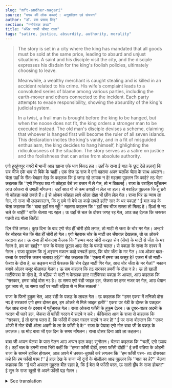 ```yaml
---
slug: "mft-andher-nagari"
source: "मगध की लोक कथाएं : अनुशाीलन एवं संचयन"
author: "डॉ. राम प्रसाद सिंह"
section: "मनोरंजक कथा"
title: "अँधेर नगरी चौपट राजा"
tags: "satire, justice, absurdity, authority, morality"
---
```

<blockquote>
The story is set in a city where the king has mandated that all goods must be sold at the same price, leading to absurd and unjust situations. A saint and his disciple visit the city, and the disciple expresses his disdain for the king's foolish policies, ultimately choosing to leave. 

Meanwhile, a wealthy merchant is caught stealing and is killed in an accident related to his crime. His wife's complaint leads to a convoluted series of blame among various parties, including the earth-mover and others connected to the incident. Each party attempts to evade responsibility, showing the absurdity of the king's judicial system.

In a twist, a frail man is brought before the king to be hanged, but when the noose does not fit, the king orders a stronger man to be executed instead. The old man's disciple devises a scheme, claiming that whoever is hanged first will become the ruler of all seven islands. This declaration incites the king's vanity, and in a fit of misguided enthusiasm, the king decides to hang himself, highlighting the ridiculousness of the situation. The story serves as a satire on justice and the foolishness that can arise from absolute authority.
</blockquote>

एगो हुरहुंगपुर नगरी में भाजी आउ खाजा एके भाव बिकऽ हल। उहाँ के राजा ई बात के छूट देले हलन] कि सब चीज एके भाव से बिके के चाहीं। एक रोज ऊ राज में एगो महतमा अपन चलाँक चेला के साथ अयलन। चेला उहाँ के रीत-बेबहार देख के कहलक कि ई जगह रहे लायक न हे! महतमा पूछलन कि काहे? तऽ चेला कहलक कि ''एगो गिरहथ छव गो कोहड़ा बेचे ला बजार में ले गेल, तो न बिकलई। राजा के बराहिल पहुँचलन आउ ओकरा से उगाही माँगलन। उहाँ सात गो से कम उगाही न लेल जा हल। से बराहिल पूछलक कि तू छवे गो कोहड़ा काहे लवले हैं। ई से ओकर कोहड़ा लावे ओला दोहा भी छीन लेल गेल। राजा भिर ऊ न्याय ला गेल, तो राजा भी ललकारलन, कि तू छवे गो बेचे ला काहे लवले हलें? सार के धर पकड़!'' ई बात कह के चेला कहलक कि ''बाबा इहाँ मत रहूँ!'' महतमा कहलन कि ''इहाँ सब चीज सस्ता तो मिलऽ हे। हिआं से नऽ चले के चाहीं!'' बाकि चेलवा नऽ रहल। ऊ उहाँ से चल के दोसर जगह रह गेल, आउ कह देलक कि जरूरत पड़तो तऽ बोला लिहॅऽ! 

दिन बीते लगल। कुछ दिना के बाद एगो सेठ हीं चोरी होवे लगल, तो माटी से जता के चोर मर गेल। अन्हारे बेर सोहरत भेल कि सेठ हीं चोरी हो गेल। एगो मेहरारू चोर के माटी तर चँपायल देखलक, तो ऊ ओकरे मरदाना हल। ऊ राजा हीं मोकदमा कैलक कि ''हम्मर मरद चोरी करइत सेन (सेंध) के माटी से जँता के मर गेलन हे, हम का खाईं?'’ राज के पेयादा छूटल आउ सेठ के पकड़े चलल। से पकड़ा के राजा के दरबर में गेलन। राजा पूछलन कि तूं अइसन मकान काहे बनवलें हलऽ, कि चोर जँता के मर गेल। अब ओकर बाल-बच्चा के परवरिस कउन चलावऽ हई?'’ सेठ कहलक कि ''एकरा में हमरा का कसूर हे? एकरा में तो माटी-फेरवा के दोस हे, ऊ कइसन माटी फेरलक कि सेन देइत माटी गिर गेल, आउ चोर जँता के मर गेल!'' मकान बनावे ओलन मजूर बोलावल गेलन। ऊ सब कहलन कि तऽ सरकार हमनी के दोस न हे। ऊ तो खाली माटीफेरवा के दोस हे, जे बढ़िया से माटी न फेरलक हल! माटीफेरवा पकड़ा के आयल, आउ कहलक कि ''सरकार, हमरा कोई दोस नऽ हे। ऊ समय एगो रंडी जाइत हल, जेकरा पर हमर नजर पर गेल, आउ धेयान टूट जाय से, ऊ समय उहाँ पर माटी बढ़िया से न मिल सकल!''

राजा के फिनो हुकुम भेल, आउ रंडी के पकड़ के लावल गेल। ऊ कहलक कि ''हमर एकरा में तनिको दोस नऽ हे सरकार! एगो हमर दोस्त हल, हम ओकरे से मिले जाइत हली!'' एकरा पर रंडी के दोस्त के पकड़ल गेल आउ राजा के दरबार में पहुँचावल गेल। राजा ओकरा फाँसी के हुकुम देलन। ऊ दूबर-पातर अदमी के गरदन भी पतरे हल, जेकरा से फाँसी गरदन में सटबे न करे। फँसियारा आन के राजा से कहलक कि ''सरकार, ई तो एतना पतरा हे, कि फाँसी में एकर गरदन सटबे न कर हे!'' ई पर राजा बोललन कि ''एकर ओजी में मोट घेंची ओला अदमी के ला के फाँसी दे दे!'' राजा के पेयादा एगो मोट बाबा जी के पकड़ के लवलक। ऊ मोट बाबा जी एक दिन के समय माँगलन। राजा दोसर दिना आवे ला कहलन। 

बाबा जी अप्पन चेलवा के पास गेलन आउ अप्पन हाल कहऽ सुनौलन। चेलवा कहलक कि ''चलीं, एगो उपाय हे। उहाँ चल के हमनी राजा भिरी कहीं कि ''हमरा फाँसी दीहीं, हमरा फाँसी दीहीं!'' ई तरी बतिया के ओहनी राजा के सामने हाजिर होयलन, आउ अपने में धक्का-धुक्की करे लगलन कि ''हम फाँसी परम- तऽ दोसरका कहे कि हम फाँसी परम !'' ई हाल देख के राजा जी दूनों के बोलौलन आउ पूछलन कि ''बात का हे?'’ चेलवा कहलक कि ''ई घरी अयसन मुहुरुत बीत रहल हे, कि ई बेरा जे फाँसी परत, ऊ सातो द्वीप के राजा होयत!'' ई सुन के राजा खुसी से अपने फाँसी पड़ गेलन। 

<details>
<summary>See translation</summary>

In a city called Hurhuhangpur, vegetables and snacks were sold at the same price. The king had decreed that everything should be sold for the same price. One day, a saint came to the kingdom with his clever disciple. The disciple, seeing the customs and practices there, remarked that this place was not worth living! The saint asked, "Why?" The disciple replied, "A merchant took six melons to the market to sell, but they did not sell. He went to the king to collect his dues. He would not receive less than seven pieces. The king asked him why he brought six melons. As a result, he lost even the six melons he had brought. When he went for justice, the king challenged him, asking why he brought only six to sell. Grab him!" Saying this, the disciple expressed, "Baba, I will not stay here!" The saint replied, "Here, everything is available cheaply. We should not leave here!" But the disciple was unwilling. He left for another place and said, "Call me if needed!"

Days went by. After a few days, a wealthy merchant was caught stealing, and the thief was killed by the ground, upon which the town was abuzz that the merchant had been robbed. A woman saw the thief covered in dirt, and he turned out to be her husband. She filed a complaint with the king, stating, "My husband was stealing and was killed by the ground, what am I supposed to eat?" The royal guards were dispatched, and they captured the merchant. When taken to the king's court, the king asked him why he built such a house that became a grave for the thief. Who will take care of his children now?" The merchant replied, "What is my fault in this? This is the fault of the earth-mover; it was his mistake that the earth collapsed at a time when my husband was sneaking in!" Laborers who built the house were called. They said, "Sir, we are not to blame. It was the fault of the earth-mover, who did not move the earth properly!" The earth-mover was brought in and he said, "Sir, I have no fault. At that time, a woman passed by, upon whom I was distracted, and because of that, I could not handle the earth properly!"

Then the king issued another order, and the woman was brought in. She said, "I am not at fault in this, Your Excellency! I was merely visiting a friend!" In response, the friend was captured and brought to the king's court. The king ordered that she be hanged. A thin and frail man was brought forth, whose neck wouldn't fit the noose. The hanging officer told the king, "Your Majesty, he is so thin that his neck will not fit the rope!" To this, the king replied, "Bring a heavier man to hang him!" The guards captured a robust old man and brought him. He requested a day's time. The king told him to come the next day.

The old man went to his disciple and narrated the situation. The disciple suggested, "Let's go, I have a plan. We will go to the king and say, 'Hang us, hang us!' " Following this suggestion, they went to the king's presence and began to push and shove each other, shouting, "I want to be hanged first, no, I want to be hanged first!" Witnessing this scene, the king summoned both and inquired what was going on. The disciple said, "This moment is so significant, that whoever gets hanged at this time will be the king of all seven islands!" Hearing this, the king joyfully decided to hang himself.
</details>